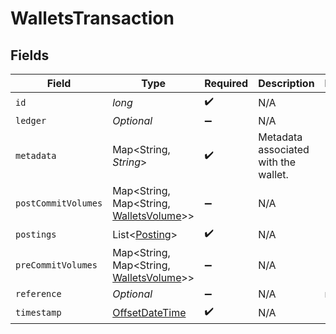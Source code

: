 # WalletsTransaction


## Fields

| Field                                                                                     | Type                                                                                      | Required                                                                                  | Description                                                                               | Example                                                                                   |
| ----------------------------------------------------------------------------------------- | ----------------------------------------------------------------------------------------- | ----------------------------------------------------------------------------------------- | ----------------------------------------------------------------------------------------- | ----------------------------------------------------------------------------------------- |
| `id`                                                                                      | *long*                                                                                    | :heavy_check_mark:                                                                        | N/A                                                                                       |                                                                                           |
| `ledger`                                                                                  | *Optional<String>*                                                                        | :heavy_minus_sign:                                                                        | N/A                                                                                       |                                                                                           |
| `metadata`                                                                                | Map<String, *String*>                                                                     | :heavy_check_mark:                                                                        | Metadata associated with the wallet.                                                      |                                                                                           |
| `postCommitVolumes`                                                                       | Map<String, Map<String, [WalletsVolume](../../models/shared/WalletsVolume.md)>>           | :heavy_minus_sign:                                                                        | N/A                                                                                       |                                                                                           |
| `postings`                                                                                | List<[Posting](../../models/shared/Posting.md)>                                           | :heavy_check_mark:                                                                        | N/A                                                                                       |                                                                                           |
| `preCommitVolumes`                                                                        | Map<String, Map<String, [WalletsVolume](../../models/shared/WalletsVolume.md)>>           | :heavy_minus_sign:                                                                        | N/A                                                                                       |                                                                                           |
| `reference`                                                                               | *Optional<String>*                                                                        | :heavy_minus_sign:                                                                        | N/A                                                                                       | ref:001                                                                                   |
| `timestamp`                                                                               | [OffsetDateTime](https://docs.oracle.com/javase/8/docs/api/java/time/OffsetDateTime.html) | :heavy_check_mark:                                                                        | N/A                                                                                       |                                                                                           |